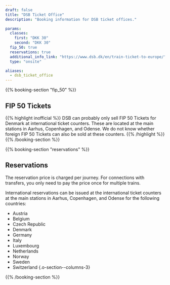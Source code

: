 ```yaml
---
draft: false
title: "DSB Ticket Office"
description: "Booking information for DSB ticket offices."

params:
  classes:
    first: "DKK 30"
    second: "DKK 30"
  fip_50: true
  reservations: true
  additional_info_link: "https://www.dsb.dk/en/train-ticket-to-europe/"
  type: "onsite"

aliases:
  - dsb_ticket_office
---
```


{{% booking-section "fip_50" %}}

## FIP 50 Tickets

{{% highlight inofficial %}}
DSB can probably only sell FIP 50 Tickets for Denmark at international ticket counters. These are located at the main stations in Aarhus, Copenhagen, and Odense. We do not know whether foreign FIP 50 Tickets can also be sold at these counters.
{{% /highlight %}}
{{% /booking-section %}}

{{% booking-section "reservations" %}}

## Reservations

The reservation price is charged per journey. For connections with transfers, you only need to pay the price once for multiple trains.

International reservations can be issued at the international ticket counters at the main stations in Aarhus, Copenhagen, and Odense for the following countries:

<!-- prettier-ignore -->
- Austria
- Belgium
- Czech Republic
- Denmark
- Germany
- Italy
- Luxembourg
- Netherlands
- Norway
- Sweden
- Switzerland
{.o-section--columns-3}

{{% /booking-section %}}
